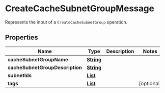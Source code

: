 

# CreateCacheSubnetGroupMessage

Represents the input of a <code>CreateCacheSubnetGroup</code> operation.

## Properties

| Name | Type | Description | Notes |
|------------ | ------------- | ------------- | -------------|
|**cacheSubnetGroupName** | [**String**](String.md) |  |  |
|**cacheSubnetGroupDescription** | [**String**](String.md) |  |  |
|**subnetIds** | [**List**](List.md) |  |  |
|**tags** | [**List**](List.md) |  |  [optional] |



